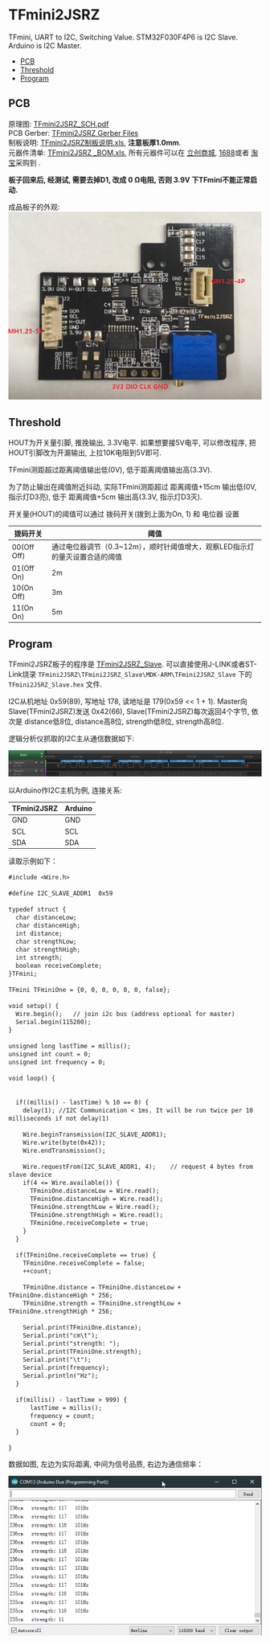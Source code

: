 # TFmini2JSRZ
TFmini, UART to I2C, Switching Value. STM32F030F4P6 is I2C Slave. Arduino is I2C Master.  

- [PCB](#pcb)  
- [Threshold](#threshold)  
- [Program](#program)  



## PCB  
原理图: [TFmini2JSRZ_SCH.pdf](/TFmini2JSRZ_SCH.pdf)  
PCB Gerber: [TFmini2JSRZ Gerber Files](/TFmini2JSRZ_Gerber_Files)  
制板说明: [TFmini2JSRZ制板说明.xls](/TFmini2JSRZ制板说明.xls), **注意板厚1.0mm**.  
元器件清单: [TFmini2JSRZ _BOM.xls](/TFmini2JSRZ_BOM.xls), 所有元器件可以在 [立创商城](http://www.szlcsc.com/), [1688](https://www.1688.com/)或者 [淘宝](https://www.taobao.com/)采购到 .  

**板子回来后, 经测试, 需要去掉D1, 改成 0 Ω电阻, 否则 3.9V 下TFmini不能正常启动.**  

成品板子的外观:  
![TFmini2JSRZ](/Assets/TFmini2JSRZ.png)  



## Threshold
HOUT为开关量引脚, 推挽输出, 3.3V电平. 如果想要接5V电平, 可以修改程序, 把HOUT引脚改为开漏输出, 上拉10K电阻到5V即可.  

TFmini测距超过距离阈值输出低(0V), 低于距离阈值输出高(3.3V).  

为了防止输出在阈值附近抖动, 实际TFmini测距超过 距离阈值+15cm 输出低(0V, 指示灯D3亮), 低于 距离阈值+5cm 输出高(3.3V, 指示灯D3灭).

开关量(HOUT)的阈值可以通过 拨码开关(拨到上面为On, 1) 和 电位器 设置

拨码开关 | 阈值
---------|----------
 00(Off Off) | 通过电位器调节（0.3~12m），顺时针阈值增大，观察LED指示灯的量灭设置合适的阈值
 01(Off On) | 2m 
 10(On Off) | 3m 
 11(On On) | 5m 



## Program

TFmini2JSRZ板子的程序是 [TFmini2JSRZ_Slave](/TFmini2JSRZ_Slave). 可以直接使用J-LINK或者ST-Link烧录 `TFmini2JSRZ\TFmini2JSRZ_Slave\MDK-ARM\TFmini2JSRZ_Slave`  下的 `TFmini2JSRZ_Slave.hex` 文件.

I2C从机地址 0x59(89), 写地址 178, 读地址是 179(0x59 << 1 + 1). Master向Slave(TFmini2JSRZ)发送 0x42(66), Slave(TFmini2JSRZ)每次返回4个字节, 依次是 distance低8位, distance高8位, strength低8位, strength高8位.

逻辑分析仪抓取的I2C主从通信数据如下:

![logic](/Assets/logic.png)  

以Arduino作I2C主机为例, 连接关系:

TFmini2JSRZ | Arduino 
---------|----------
 GND | GND 
 SCL | SCL 
 SDA | SDA 
 
读取示例如下：

```Arduino
#include <Wire.h>

#define I2C_SLAVE_ADDR1  0x59 

typedef struct {
  char distanceLow;
  char distanceHigh;
  int distance;
  char strengthLow;
  char strengthHigh;
  int strength;
  boolean receiveComplete;
}TFmini;

TFmini TFminiOne = {0, 0, 0, 0, 0, 0, false};

void setup() {
  Wire.begin();   // join i2c bus (address optional for master)
  Serial.begin(115200);
}

unsigned long lastTime = millis();
unsigned int count = 0;
unsigned int frequency = 0;

void loop() {


  if((millis() - lastTime) % 10 == 0) {
    delay(1); //I2C Communication < 1ms. It will be run twice per 10 milliseconds if not delay(1)
    
    Wire.beginTransmission(I2C_SLAVE_ADDR1);
    Wire.write(byte(0x42));
    Wire.endTransmission();
  
    Wire.requestFrom(I2C_SLAVE_ADDR1, 4);    // request 4 bytes from slave device 
    if(4 <= Wire.available()) {
      TFminiOne.distanceLow = Wire.read();
      TFminiOne.distanceHigh = Wire.read();
      TFminiOne.strengthLow = Wire.read();
      TFminiOne.strengthHigh = Wire.read(); 
      TFminiOne.receiveComplete = true;
    }
  }
  
  if(TFminiOne.receiveComplete == true) {
    TFminiOne.receiveComplete = false;
    ++count;
    
    TFminiOne.distance = TFminiOne.distanceLow + TFminiOne.distanceHigh * 256;
    TFminiOne.strength = TFminiOne.strengthLow + TFminiOne.strengthHigh * 256;
    
    Serial.print(TFminiOne.distance);
    Serial.print("cm\t");
    Serial.print("strength: ");
    Serial.print(TFminiOne.strength);
    Serial.print("\t");
    Serial.print(frequency);
    Serial.println("Hz");
  }   

  if(millis() - lastTime > 999) {
      lastTime = millis();
      frequency = count;
      count = 0;
  }

}

```   

数据如图, 左边为实际距离, 中间为信号品质, 右边为通信频率：

![Arduino](/Assets/arduino.png)  
